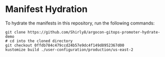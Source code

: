 # Manifest Hydration

To hydrate the manifests in this repository, run the following commands:

```shell
git clone https://github.com/Shirly8/argocon-gitops-promoter-hydrate-demo
# cd into the cloned directory
git checkout 0ffdb784c479ccd24b57e9dc4f149d8952367d00
kustomize build ./user-configuration/production/us-east-2
```
